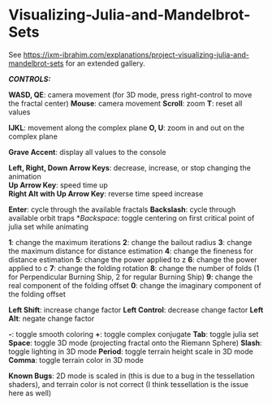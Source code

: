 # Visualizing-Julia-and-Mandelbrot-Sets

See https://ixm-ibrahim.com/explanations/project-visualizing-julia-and-mandelbrot-sets for an extended gallery.

***CONTROLS:***

  **WASD, QE**: camera movement (for 3D mode, press right-control to move the fractal center)
  **Mouse**: camera movement
  **Scroll**: zoom
  **T**: reset all values

  **IJKL**: movement along the complex plane
  **O, U**: zoom in and out on the complex plane
  
  **Grave Accent**: display all values to the console
   
  **Left, Right, Down Arrow Keys**: decrease, increase, or stop changing the animation  
  **Up Arrow Key**: speed time up  
  **Right Alt with Up Arrow Key**: reverse time speed increase  
  
  **Enter**: cycle through the available fractals
  **Backslash**: cycle through available orbit traps
  **Backspace*: toggle centering on first critical point of julia set while animating
  
  **1**: change the maximum iterations
  **2**: change the bailout radius
  **3**: change the maximum distance for distance estimation
  **4**: change the fineness for distance estimation
  **5**: change the power applied to z
  **6**: change the power applied to c
  **7**: change the folding rotation
  **8**: change the number of folds (1 for Perpendicular Burning Ship, 2 for regular Burning Ship)
  **9**: change the real component of the folding offset
  **0**: change the imaginary component of the folding offset
  
  **Left Shift**: increase change factor
  **Left Control**: decrease change factor
  **Left Alt**: negate change factor
  
  **-**: toggle smooth coloring
  **+**: toggle complex conjugate
  **Tab**: toggle julia set
  **Space**: toggle 3D mode (projecting fractal onto the Riemann Sphere)
  **Slash**: toggle lighting in 3D mode
  **Period**: toggle terrain height scale in 3D mode
  **Comma**: toggle terrain color in 3D mode


**Known Bugs**: 2D mode is scaled in (this is due to a bug in the tessellation shaders), and terrain color is not correct (I think tessellation is the issue here as well)

